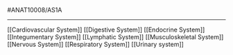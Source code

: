 #ANAT10008/AS1A 

---
[[Cardiovascular System]]
[[Digestive System]]
[[Endocrine System]]
[[Integumentary System]]
[[Lymphatic System]]
[[Musculoskeletal System]]
[[Nervous System]]
[[Respiratory System]]
[[Urinary system]]
